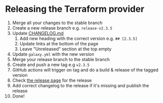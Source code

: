# Releasing the Terraform provider

1. Merge all your changes to the stable branch
1. Create a new release branch e.g. `release-v2.3.5`
1. Update [CHANGELOG.md](CHANGELOG.md)
    1. Add new heading with the correct version e.g. `## [2.3.5]`
    1. Update links at the bottom of the page
    1. Leave "Unreleased" section at the top empty
1. Update `galaxy.yml` with the new version
1. Merge your release branch to the stable branch
1. Create and push a new tag e.g `v2.3.5`
1. GitHub actions will trigger on tag and do a build & release of the tagged version
1. Check [the release page](https://github.com/UpCloudLtd/upcloud-ansible-collection/releases) for the release
1. Add correct changelog to the release if it's missing and publish the release
1. Done!
